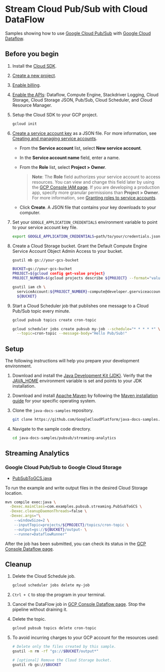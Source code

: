 # Stream Cloud Pub/Sub with Cloud DataFlow

Samples showing how to use [Google Cloud Pub/Sub] with [Google Cloud Dataflow].

## Before you begin

1. Install the [Cloud SDK].

1. [Create a new project].

1. [Enable billing].

1. [Enable the APIs](https://console.cloud.google.com/flows/enableapi?apiid=dataflow,compute_component,logging,storage_component,storage_api,pubsub,cloudresourcemanager.googleapis.com,cloudscheduler.googleapis.com): Dataflow, Compute Engine, Stackdriver Logging, Cloud Storage, Cloud Storage JSON, Pub/Sub, Cloud Scheduler, and Cloud Resource Manager.

1. Setup the Cloud SDK to your GCP project.

   ```bash
   gcloud init
   ```

1. [Create a service account key] as a JSON file.
   For more information, see [Creating and managing service accounts].

   * From the **Service account** list, select **New service account**.
   * In the **Service account name** field, enter a name.
   * From the **Role** list, select **Project > Owner**.

     > **Note**: The **Role** field authorizes your service account to access resources.
     > You can view and change this field later by using the [GCP Console IAM page].
     > If you are developing a production app, specify more granular permissions than **Project > Owner**.
     > For more information, see [Granting roles to service accounts].

   * Click **Create**. A JSON file that contains your key downloads to your computer.

1. Set your `GOOGLE_APPLICATION_CREDENTIALS` environment variable to point to your service account key file.

   ```bash
   export GOOGLE_APPLICATION_CREDENTIALS=path/to/your/credentials.json
   ```

1. Create a Cloud Storage bucket. Grant the Default Compute Engine Service Account Object Admin Access to your bucket.

   ```bash
   gsutil mb gs://your-gcs-bucket
   
   BUCKET=gs://your-gcs-bucket
   PROJECT=${gcloud config get-value project}
   PROJECT_NUMBER=$(gcloud projects describe ${PROJECT} --format="value(projectNumber)")
   
   gsutil iam ch \
     serviceAccount:${PROJECT_NUMBER}-compute@developer.gserviceaccount.com:objectAdmin \
     ${BUCKET}
   ```
   
 1. Start a Cloud Scheduler job that publishes one message to a Cloud Pub/Sub topic every minute.
 
    ```bash
    gcloud pubsub topics create cron-topic
    
    gcloud scheduler jobs create pubsub my-job --schedule="* * * * *" \
      --topic=cron-topic --message-body="Hello Pub/Sub!"
    ```

## Setup

The following instructions will help you prepare your development environment.

1. Download and install the [Java Development Kit (JDK)].
   Verify that the [JAVA_HOME] environment variable is set and points to your JDK installation.

1. Download and install [Apache Maven] by following the [Maven installation guide] for your specific operating system.

1. Clone the `java-docs-samples` repository.

    ```bash
    git clone https://github.com/GoogleCloudPlatform/java-docs-samples.git
    ```

1. Navigate to the sample code directory.

   ```bash
   cd java-docs-samples/pubsub/streaming-analytics
   ```

## Streaming Analytics

### Google Cloud Pub/Sub to Google Cloud Storage

* [PubSubToGCS.java](src/main/java/com/examples/pubsub/streaming/PubSubToGCS.java)

To run the example and write output files in the desired Cloud Storage location.

```bash
mvn compile exec:java \
  -Dexec.mainClass=com.examples.pubsub.streaming.PubSubToGCS \
  -Dexec.cleanupDaemonThreads=false \
  -Dexec.args="\
    --windowSize=2 \
    --inputTopic=projects/${PROJECT}/topics/cron-topic \
    --output=gs://${BUCKET}/output- \
    --runner=DataflowRunner"
```

After the job has been submitted, you can check its status in the [GCP Console Dataflow page].

## Cleanup

1. Delete the Cloud Schedule job. 
    ```bash
    gcloud scheduler jobs delete my-job
    ```

1. `Ctrl + C` to stop the program in your terminal.

1. Cancel the DataFlow job in [GCP Console Dataflow page]. Stop the pipeline without draining it. 

1. Delete the topic. 
   ```bash
   gcloud pubsub topics delete cron-topic
   ```

1. To avoid incurring charges to your GCP account for the resources used:

    ```bash
    # Delete only the files created by this sample.
    gsutil -m rm -rf "gs://$BUCKET/output*"
    
    # [optional] Remove the Cloud Storage bucket.
    gsutil rb gs://$BUCKET
    ```

[Apache Beam]: https://beam.apache.org/
[Google Cloud Pub/Sub]: https://cloud.google.com/pubsub/docs/
[Google Cloud Dataflow]: https://cloud.google.com/dataflow/docs/

[Cloud SDK]: https://cloud.google.com/sdk/docs/
[Create a new project]: https://console.cloud.google.com/projectcreate
[Enable billing]: https://cloud.google.com/billing/docs/how-to/modify-project
[Create a service account key]: https://console.cloud.google.com/apis/credentials/serviceaccountkey
[Creating and managing service accounts]: https://cloud.google.com/iam/docs/creating-managing-service-accounts
[GCP Console IAM page]: https://console.cloud.google.com/iam-admin/iam
[Granting roles to service accounts]: https://cloud.google.com/iam/docs/granting-roles-to-service-accounts

[Java Development Kit (JDK)]: https://www.oracle.com/technetwork/java/javase/downloads/index.html
[JAVA_HOME]: https://docs.oracle.com/javase/8/docs/technotes/guides/troubleshoot/envvars001.html
[Apache Maven]: http://maven.apache.org/download.cgi
[Maven installation guide]: http://maven.apache.org/install.html

[GCP Console create Dataflow job page]: https://console.cloud.google.com/dataflow/createjob
[GCP Console Dataflow page]: https://console.cloud.google.com/dataflow
